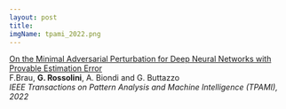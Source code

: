 ```yaml
---
layout: post
title: 
imgName: tpami_2022.png
---
```


<p>
    <a class="title" href="https://arxiv.org/pdf/2201.01235.pdf" target="_blank">
        On the Minimal Adversarial Perturbation for Deep Neural Networks with Provable Estimation Error
    </a>
    <span class="text">
        <br>
        F.Brau, <strong>G. Rossolini</strong>, A. Biondi and G. Buttazzo
        <br>
        <em> IEEE Transactions on Pattern Analysis and Machine Intelligence (TPAMI), 2022</em>
    </span>
</p>
